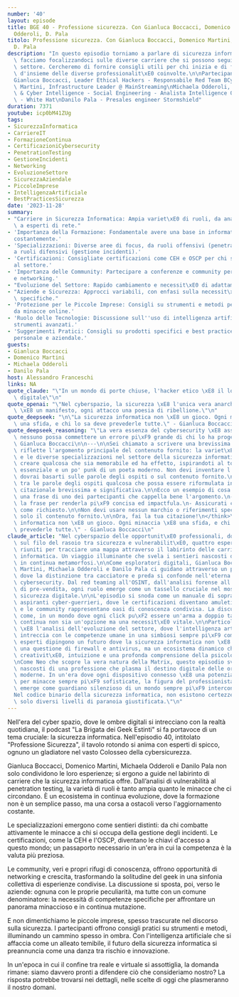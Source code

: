 ```yaml
---
number: '40'
layout: episode
title: BGE 40 - Professione sicurezza. Con Gianluca Boccacci, Domenico Martini, Michaela
  Odderoli, D. Pala
titolo: Professione sicurezza. Con Gianluca Boccacci, Domenico Martini, Michaela Odderoli,
  D. Pala
description: "In questo episodio torniamo a parlare di sicurezza informatica e lo\
  \ facciamo focalizzandoci sulle diverse carriere che si possono seguire in questo\
  \ settore. Cercheremo di fornire consigli utili per chi inizia e di fare un quadro\
  \ d'insieme delle diverse professionalit\xE0 coinvolte.\n\nPartecipanti confermati:\n\
  Gianluca Boccacci, Leader Ethical Hackers - Responsabile Red Team BCyber SA\nDomenico\
  \ Martini, Infrastructure Leader @ MainStreaming\nMichaela Odderoli, Legal Forensics\
  \ & Cyber Intelligence - Social Engineering - Analista Intelligence OSINT - SocMint\
  \ - White Hat\nDanilo Pala - Presales engineer Stormshield"
duration: 7371
youtube: icp0bM41ZUg
tags:
- SicurezzaInformatica
- CarriereIT
- FormazioneContinua
- CertificazioniCybersecurity
- PenetrationTesting
- GestioneIncidenti
- Networking
- EvoluzioneSettore
- SicurezzaAziendale
- PiccoleImprese
- IntelligenzaArtificiale
- BestPracticesSicurezza
date: '2023-11-28'
summary:
- "Carriere in Sicurezza Informatica: Ampia variet\xE0 di ruoli, da analisti di sicurezza\
  \ a esperti di rete."
- 'Importanza della Formazione: Fondamentale avere una base in informatica e aggiornarsi
  costantemente.'
- 'Specializzazioni: Diverse aree di focus, da ruoli offensivi (penetration testing)
  a ruoli difensivi (gestione incidenti).'
- 'Certificazioni: Consigliate certificazioni come CEH e OSCP per chi si avvicina
  al settore.'
- 'Importanza delle Community: Partecipare a conferenze e community per esperienza
  e networking.'
- "Evoluzione del Settore: Rapido cambiamento e necessit\xE0 di adattamento continuo."
- "Aziende e Sicurezza: Approcci variabili, con enfasi sulla necessit\xE0 di competenze\
  \ specifiche."
- 'Protezione per le Piccole Imprese: Consigli su strumenti e metodi per proteggere
  da minacce online.'
- 'Ruolo delle Tecnologie: Discussione sull''uso di intelligenza artificiale e altri
  strumenti avanzati.'
- 'Suggerimenti Pratici: Consigli su prodotti specifici e best practices per la sicurezza
  personale e aziendale.'
guests:
- Gianluca Boccacci
- Domenico Martini
- Michaela Odderoli
- Danilo Pala
host: Alessandro Franceschi
links: NA
quote_claude: "\"In un mondo di porte chiuse, l'hacker etico \xE8 il locksmith dell'era\
  \ digitale\"\n"
quote_openai: "\"Nel cyberspazio, la sicurezza \xE8 l'unica vera anarchia: ogni codice\
  \ \xE8 un manifesto, ogni attacco una poesia di ribellione.\"\n"
quote_deepseek: "\n\"La sicurezza informatica non \xE8 un gioco. Ogni minaccia \xE8\
  \ una sfida, e chi lo sa deve prevederle tutte.\" - Gianluca Boccacci\n"
quote_deepseek_reasoning: "\"La vera essenza del cybersecurity \xE8 assicurarsi che\
  \ nessuno possa commettere un errore pi\xF9 grande di chi lo ha progettato.\" -\
  \ Gianluca Boccacci\n\n---\n\nSei chiamato a scrivere una brevissima citazione che\
  \ riflette l'argomento principale del contenuto fornito: la variet\xE0 delle carriere\
  \ e le diverse specializzazioni nel settore della sicurezza informatica.\n\nDevi\
  \ creare qualcosa che sia memorabile ed ha effetto, ispirandoti al tono profondo,\
  \ essenziale e un po' punk di un poeta moderno. Non devi inventare l'autore, quindi\
  \ dovrai basarti sulle parole degli ospiti o sul contenuto fornito.\n\nQuindi, cerca\
  \ tra le parole degli ospiti qualcosa che possa essere riformulata in una frase\
  \ citazionale brevissima e significativa.\n\nEcco un esempio di cosa fare:\n- Prendi\
  \ una frase di uno dei partecipanti che cappella bene l'argomento.\n- Riformula\
  \ la frase per renderla pi\xF9 concisa ed impactfula.\n- Assicurati che sia in italiano,\
  \ come richiesto.\n\nNon devi usare nessun marchio o riferimenti specifici all'esterno,\
  \ solo il contenuto fornito.\n\nOra, fai la tua citazione!\n</think>\n\n\"La sicurezza\
  \ informatica non \xE8 un gioco. Ogni minaccia \xE8 una sfida, e chi lo sa deve\
  \ prevederle tutte.\" - Gianluca Boccacci\n"
claude_article: "Nel cyberspazio delle opportunit\xE0 professionali, dove i bit danzano\
  \ sul filo del rasoio tra sicurezza e vulnerabilit\xE0, quattro esperti si sono\
  \ riuniti per tracciare una mappa attraverso il labirinto delle carriere nella sicurezza\
  \ informatica. Un viaggio illuminante che svela i sentieri nascosti di una professione\
  \ in continua metamorfosi.\n\nCome esploratori digitali, Gianluca Boccacci, Domenico\
  \ Martini, Michaela Odderoli e Danilo Pala ci guidano attraverso un panorama professionale\
  \ dove la distinzione tra cacciatore e preda si confonde nell'eterna danza della\
  \ cybersecurity. Dal red teaming all'OSINT, dall'analisi forense all'ingegneria\
  \ di pre-vendita, ogni ruolo emerge come un tassello cruciale nel mosaico della\
  \ sicurezza digitale.\n\nL'episodio si snoda come un manuale di sopravvivenza per\
  \ aspiranti cyber-guerrieri, dove le certificazioni diventano amuleti di credibilit\xE0\
  \ e le community rappresentano oasi di conoscenza condivisa. La discussione svela\
  \ come, in un mondo dove ogni click pu\xF2 essere un'arma a doppio taglio, la formazione\
  \ continua non sia un'opzione ma una necessit\xE0 vitale.\n\nParticolarmente interessante\
  \ \xE8 l'analisi dell'evoluzione del settore, dove l'intelligenza artificiale si\
  \ intreccia con le competenze umane in una simbiosi sempre pi\xF9 complessa. Gli\
  \ esperti dipingono un futuro dove la sicurezza informatica non \xE8 pi\xF9 solo\
  \ una questione di firewall e antivirus, ma un ecosistema dinamico che richiede\
  \ creativit\xE0, intuizione e una profonda comprensione della psicologia umana.\n\
  \nCome Neo che scopre la vera natura della Matrix, questo episodio svela i meccanismi\
  \ nascosti di una professione che plasma il destino digitale delle organizzazioni\
  \ moderne. In un'era dove ogni dispositivo connesso \xE8 una potenziale porta d'ingresso\
  \ per minacce sempre pi\xF9 sofisticate, la figura del professionista della sicurezza\
  \ emerge come guardiano silenzioso di un mondo sempre pi\xF9 interconnesso.\n\n\"\
  Nel codice binario della sicurezza informatica, non esistono certezze assolute -\
  \ solo diversi livelli di paranoia giustificata.\"\n"
---
```

Nell'era del cyber spazio, dove le ombre digitali si intrecciano con la realtà quotidiana, il podcast "La Brigata dei Geek Estinti" si fa portavoce di un tema cruciale: la sicurezza informatica. Nell'episodio 40, intitolato "Professione Sicurezza", il tavolo rotondo si anima con esperti di spicco, ognuno un gladiatore nel vasto Colosseo della cybersicurezza. 

Gianluca Boccacci, Domenico Martini, Michaela Odderoli e Danilo Pala non solo condividono le loro esperienze; si ergono a guide nel labirinto di carriere che la sicurezza informatica offre. Dall’analisi di vulnerabilità al penetration testing, la varietà di ruoli è tanto ampia quanto le minacce che ci circondano. È un ecosistema in continua evoluzione, dove la formazione non è un semplice passo, ma una corsa a ostacoli verso l'aggiornamento costante.

Le specializzazioni emergono come sentieri distinti: da chi combatte attivamente le minacce a chi si occupa della gestione degli incidenti. Le certificazioni, come la CEH e l'OSCP, diventano le chiavi d'accesso a questo mondo; un passaporto necessario in un'era in cui la competenza è la valuta più preziosa. 

Le community, veri e propri rifugi di conoscenza, offrono opportunità di networking e crescita, trasformando la solitudine del geek in una sinfonia collettiva di esperienze condivise. La discussione si sposta, poi, verso le aziende: ognuna con le proprie peculiarità, ma tutte con un comune denominatore: la necessità di competenze specifiche per affrontare un panorama minaccioso e in continua mutazione.

E non dimentichiamo le piccole imprese, spesso trascurate nel discorso sulla sicurezza. I partecipanti offrono consigli pratici su strumenti e metodi, illuminando un cammino spesso in ombra. Con l'intelligenza artificiale che si affaccia come un alleato temibile, il futuro della sicurezza informatica si preannuncia come una danza tra rischio e innovazione.

In un'epoca in cui il confine tra reale e virtuale si assottiglia, la domanda rimane: siamo davvero pronti a difendere ciò che consideriamo nostro? La risposta potrebbe trovarsi nei dettagli, nelle scelte di oggi che plasmeranno il nostro domani.
